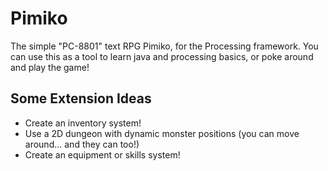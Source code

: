# Pimiko
The simple "PC-8801" text RPG Pimiko, for the Processing framework. You can use this as a tool to learn java and processing basics, or poke around and play the game!

## Some Extension Ideas

- Create an inventory system!
- Use a 2D dungeon with dynamic monster positions (you can move around... and they can too!)
- Create an equipment or skills system!
